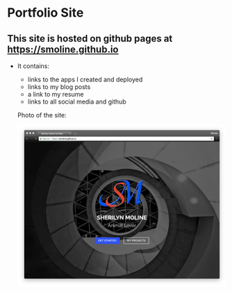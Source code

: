 # Portfolio Site
## This site is hosted on github pages at https://smoline.github.io

* It contains:
  * links to the apps I created and deployed
  * links to my blog posts
  * a link to my resume
  * links to all social media and github

  Photo of the site:

  ![My Portfolio](docs/SherilynMolinePortfolio.png)
